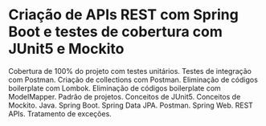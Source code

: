 # Criação de APIs REST com Spring Boot e testes de cobertura com JUnit5 e Mockito 
 Cobertura de 100% do projeto com testes unitários.
 Testes de integração com Postman.
 Criação de collections com Postman.
 Eliminação de códigos boilerplate com Lombok.
 Eliminação de códigos boilerplate com ModelMapper.
 Padrão de projetos.
 Conceitos de JUnit5.
 Conceitos de Mockito.
 Java. 
 Spring Boot.
 Spring Data JPA.
 Postman.
 Spring Web.
 REST APIs.
 Tratamento de exceções.
